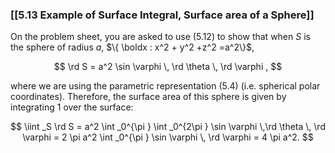 ### [[5.13 Example of Surface Integral, Surface area of a Sphere]]

On the problem sheet, you are asked to use (5.12) to show that when $S$ is the sphere of radius $a$, $\{ \boldx : x^2 + y^2 +z^2 =a^2\}$,

$$  \rd S = a^2 \sin \varphi \, \rd \theta \, \rd \varphi , $$

where we are using the parametric representation (5.4) (i.e. spherical polar coordinates). Therefore, the surface area of this sphere is given by integrating $1$ over the surface:

$$ \iint _S \rd S = a^2 \int _0^{\pi } \int _0^{2\pi } \sin \varphi \,\rd \theta \, \rd \varphi = 2 \pi a^2 \int _0^{\pi } \sin \varphi \, \rd \varphi = 4 \pi a^2. $$